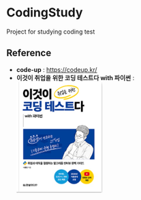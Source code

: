# CodingStudy
 Project for studying coding test

## Reference 
 * **code-up** : <https://codeup.kr/>
 * **이것이 취업을 위한 코딩 테스트다 with 파이썬** : 
 ![python](./image/python.png)
